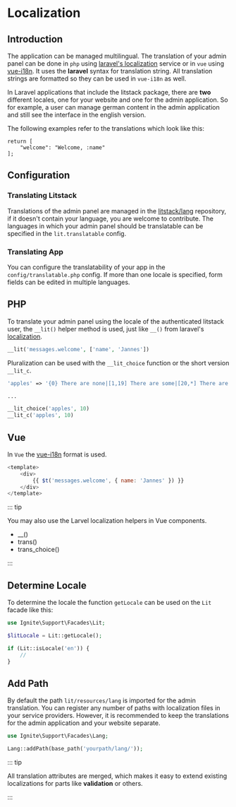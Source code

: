# Localization

## Introduction

The application can be managed multilingual. The translation of your admin panel can
be done in `php` using
[laravel's localization](https://laravel.com/docs/7.x/localization) service or
in `vue` using
[vue-i18n](https://kazupon.github.io/vue-i18n/docs/formatting.html). It uses the
**laravel** syntax for translation string. All translation strings are formatted so they can be used
in `vue-i18n` as well.

In Laravel applications that include the litstack package, there are **two** different
locales, one for your website and one for the admin application. So for example,
a user can manage german content in the admin application and still see the
interface in the english version.

The following examples refer to the translations which look like this:

```php{lit/resources/lang/en/messages.php}
return [
    "welcome": "Welcome, :name"
];
```

## Configuration

### Translating Litstack

Translations of the admin panel are managed in the [litstack/lang](https://github.com/litstack/lang) repository, if it doesn't contain your language, you are welcome to contribute. The languages in which your admin panel should be translatable can be specified in the `lit.translatable` config.

### Translating App

You can configure the translatability of your app in the `config/translatable.php` config. If more than one locale is specified, form fields can be edited in multiple languages.

## PHP

To translate your admin panel using the locale of the authenticated litstack user, the `__lit()` helper method is
used, just like `__()` from laravel's
[localization](https://laravel.com/docs/7.x/localization#retrieving-translation-strings).

```php
__lit('messages.welcome', ['name', 'Jannes'])
```

Pluralization can be used with the `__lit_choice` function or the short version
`__lit_c`.

```php
'apples' => '{0} There are none|[1,19] There are some|[20,*] There are many',

...

__lit_choice('apples', 10)
__lit_c('apples', 10)
```

## Vue

In `Vue` the [vue-i18n](https://kazupon.github.io/vue-i18n/introduction.html)
format is used.

```javascript
<template>
    <div>
        {{ $t('messages.welcome', { name: 'Jannes' }) }}
    </div>
</template>
```

::: tip

You may also use the Larvel localization helpers in Vue components.

-   \_\_()
-   trans()
-   trans_choice()

:::

## Determine Locale

To determine the locale the function `getLocale` can be used on the `Lit` facade
like this:

```php
use Ignite\Support\Facades\Lit;

$litLocale = Lit::getLocale();

if (Lit::isLocale('en')) {
    //
}
```

## Add Path

By default the path `lit/resources/lang` is imported for the admin translation.
You can register any number of paths with localization files in your service
providers. However, it is recommended to keep the translations for the admin
application and your website separate.

```php
use Ignite\Support\Facades\Lang;

Lang::addPath(base_path('yourpath/lang/'));
```

::: tip

All translation attributes are merged, which makes it easy to extend existing
localizations for parts like **validation** or others.

:::
